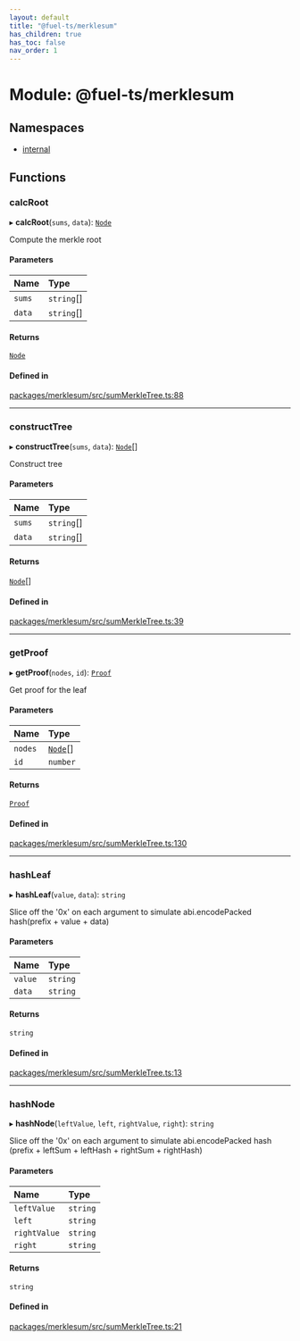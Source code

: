 ```yaml
---
layout: default
title: "@fuel-ts/merklesum"
has_children: true
has_toc: false
nav_order: 1
---
```


# Module: @fuel-ts/merklesum

## Namespaces

- [internal](namespaces/internal.md)

## Functions

### calcRoot

▸ **calcRoot**(`sums`, `data`): [`Node`](classes/internal-Node.md)

Compute the merkle root

#### Parameters

| Name | Type |
| :------ | :------ |
| `sums` | `string`[] |
| `data` | `string`[] |

#### Returns

[`Node`](classes/internal-Node.md)

#### Defined in

[packages/merklesum/src/sumMerkleTree.ts:88](https://github.com/FuelLabs/fuels-ts/blob/master/packages/merklesum/src/sumMerkleTree.ts#L88)

___

### constructTree

▸ **constructTree**(`sums`, `data`): [`Node`](classes/internal-Node.md)[]

Construct tree

#### Parameters

| Name | Type |
| :------ | :------ |
| `sums` | `string`[] |
| `data` | `string`[] |

#### Returns

[`Node`](classes/internal-Node.md)[]

#### Defined in

[packages/merklesum/src/sumMerkleTree.ts:39](https://github.com/FuelLabs/fuels-ts/blob/master/packages/merklesum/src/sumMerkleTree.ts#L39)

___

### getProof

▸ **getProof**(`nodes`, `id`): [`Proof`](classes/internal-Proof.md)

Get proof for the leaf

#### Parameters

| Name | Type |
| :------ | :------ |
| `nodes` | [`Node`](classes/internal-Node.md)[] |
| `id` | `number` |

#### Returns

[`Proof`](classes/internal-Proof.md)

#### Defined in

[packages/merklesum/src/sumMerkleTree.ts:130](https://github.com/FuelLabs/fuels-ts/blob/master/packages/merklesum/src/sumMerkleTree.ts#L130)

___

### hashLeaf

▸ **hashLeaf**(`value`, `data`): `string`

Slice off the '0x' on each argument to simulate abi.encodePacked
hash(prefix + value + data)

#### Parameters

| Name | Type |
| :------ | :------ |
| `value` | `string` |
| `data` | `string` |

#### Returns

`string`

#### Defined in

[packages/merklesum/src/sumMerkleTree.ts:13](https://github.com/FuelLabs/fuels-ts/blob/master/packages/merklesum/src/sumMerkleTree.ts#L13)

___

### hashNode

▸ **hashNode**(`leftValue`, `left`, `rightValue`, `right`): `string`

Slice off the '0x' on each argument to simulate abi.encodePacked
hash (prefix + leftSum + leftHash + rightSum + rightHash)

#### Parameters

| Name | Type |
| :------ | :------ |
| `leftValue` | `string` |
| `left` | `string` |
| `rightValue` | `string` |
| `right` | `string` |

#### Returns

`string`

#### Defined in

[packages/merklesum/src/sumMerkleTree.ts:21](https://github.com/FuelLabs/fuels-ts/blob/master/packages/merklesum/src/sumMerkleTree.ts#L21)
